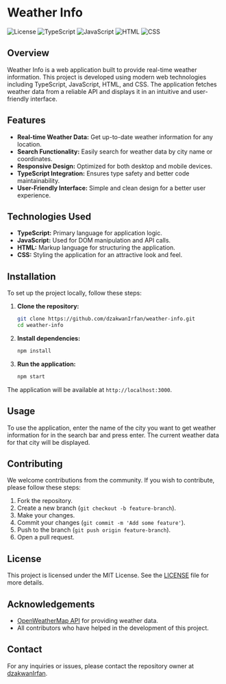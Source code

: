 # Weather Info

![License](https://img.shields.io/badge/license-MIT-blue.svg)
![TypeScript](https://img.shields.io/badge/language-TypeScript-blue)
![JavaScript](https://img.shields.io/badge/language-JavaScript-yellow)
![HTML](https://img.shields.io/badge/language-HTML-orange)
![CSS](https://img.shields.io/badge/language-CSS-green)

## Overview

Weather Info is a web application built to provide real-time weather information. This project is developed using modern web technologies including TypeScript, JavaScript, HTML, and CSS. The application fetches weather data from a reliable API and displays it in an intuitive and user-friendly interface.

## Features

- **Real-time Weather Data:** Get up-to-date weather information for any location.
- **Search Functionality:** Easily search for weather data by city name or coordinates.
- **Responsive Design:** Optimized for both desktop and mobile devices.
- **TypeScript Integration:** Ensures type safety and better code maintainability.
- **User-Friendly Interface:** Simple and clean design for a better user experience.

## Technologies Used

- **TypeScript:** Primary language for application logic.
- **JavaScript:** Used for DOM manipulation and API calls.
- **HTML:** Markup language for structuring the application.
- **CSS:** Styling the application for an attractive look and feel.

## Installation

To set up the project locally, follow these steps:

1. **Clone the repository:**
    ```bash
    git clone https://github.com/dzakwanIrfan/weather-info.git
    cd weather-info
    ```

2. **Install dependencies:**
    ```bash
    npm install
    ```

3. **Run the application:**
    ```bash
    npm start
    ```

The application will be available at `http://localhost:3000`.

## Usage

To use the application, enter the name of the city you want to get weather information for in the search bar and press enter. The current weather data for that city will be displayed.

## Contributing

We welcome contributions from the community. If you wish to contribute, please follow these steps:

1. Fork the repository.
2. Create a new branch (`git checkout -b feature-branch`).
3. Make your changes.
4. Commit your changes (`git commit -m 'Add some feature'`).
5. Push to the branch (`git push origin feature-branch`).
6. Open a pull request.

## License

This project is licensed under the MIT License. See the [LICENSE](LICENSE) file for more details.

## Acknowledgements

- [OpenWeatherMap API](https://openweathermap.org/api) for providing weather data.
- All contributors who have helped in the development of this project.

## Contact

For any inquiries or issues, please contact the repository owner at [dzakwanIrfan](https://github.com/dzakwanIrfan).
